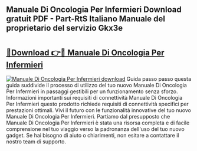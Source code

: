 ## Manuale Di Oncologia Per Infermieri Download gratuit PDF - Part-RtS Italiano Manuale del proprietario del servizio Gkx3e

# <h2><a href="http://dfc12mn.blite.top/?on=Manuale+Di+Oncologia+Per+Infermieri">🔗Download 👉🔴 Manuale Di Oncologia Per Infermieri</a></h2>

[![Manuale Di Oncologia Per Infermieri download](https://i.imgur.com/lujVjoI.png)](http://dfc12mn.blite.top/?on=Manuale+Di+Oncologia+Per+Infermieri)
Guida passo passo questa guida suddivide il processo di utilizzo del tuo nuovo Manuale Di Oncologia Per Infermieri in passaggi gestibili per un funzionamento senza sforzo. Informazioni importanti sui requisiti di connettività Manuale Di Oncologia Per Infermieri questo prodotto richiede requisiti di connettività specifici per prestazioni ottimali. Vivi il futuro con le funzionalità innovative del tuo nuovo Manuale Di Oncologia Per Infermieri. Partiamo dal presupposto che Manuale Di Oncologia Per Infermieri è stata una risorsa completa e di facile comprensione nel tuo viaggio verso la padronanza dell'uso del tuo nuovo gadget. Se hai bisogno di aiuto o chiarimenti, non esitare a contattare il nostro team di supporto.
